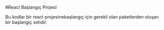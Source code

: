 #React Başlangıç Projesi

Bu kodlar bir react projesinebaşlangıç için gerekli olan paketlerden oluşan bir başlangıç setidir.
